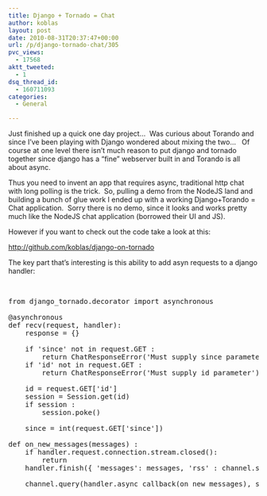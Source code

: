 ```yaml
---
title: Django + Tornado = Chat
author: koblas
layout: post
date: 2010-08-31T20:37:47+00:00
url: /p/django-tornado-chat/305
pvc_views:
  - 17568
aktt_tweeted:
  - 1
dsq_thread_id:
  - 160711093
categories:
  - General

---
```

Just finished up a quick one day project&#8230;  Was curious about Torando and since I&#8217;ve been playing with Django wondered about mixing the two&#8230;   Of course at one level there isn&#8217;t much reason to put django and tornado together since django has a &#8220;fine&#8221; webserver built in and Torando is all about async.

Thus you need to invent an app that requires async, traditional http chat with long polling is the trick.  So, pulling a demo from the NodeJS land and building a bunch of glue work I ended up with a working Django+Torando = Chat application.  Sorry there is no demo, since it looks and works pretty much like the NodeJS chat application (borrowed their UI and JS).

However if you want to check out the code take a look at this:

http://github.com/koblas/django-on-tornado

The key part that&#8217;s interesting is this ability to add asyn requests to a django handler:

&nbsp;

<pre class="lang:python decode:true  ">from django_tornado.decorator import asynchronous

@asynchronous
def recv(request, handler):
    response = {}

    if 'since' not in request.GET :
        return ChatResponseError('Must supply since parameter')
    if 'id' not in request.GET :
        return ChatResponseError('Must supply id parameter')

    id = request.GET['id']
    session = Session.get(id)
    if session :
        session.poke()

    since = int(request.GET['since'])

def on_new_messages(messages) :
    if handler.request.connection.stream.closed():
        return
    handler.finish({ 'messages': messages, 'rss' : channel.size() })

    channel.query(handler.async_callback(on_new_messages), since)</pre>

&nbsp;